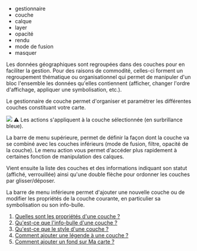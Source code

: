 - gestionnaire
- couche
- calque
- layer
- opacité
- rendu
- mode de fusion
- masquer

Les données géographiques sont regroupées dans des couches pour en faciliter la gestion. Pour des raisons de commodité, celles-ci forment un regroupement thématique ou organisationnel qui permet de manipuler d'un bloc l'ensemble les données qu'elles contiennent (afficher, changer l'ordre d'affichage, appliquer une symbolisation, etc.).

Le gestionnaire de couche permet d'organiser et paramétrer les différentes couches constituant votre carte.

![](https://macarte.ign.fr/api/image/img_lmi8141)
⚠️ Les actions s'appliquent à la couche sélectionnée (en surbrillance bleue).

La barre de menu supérieure, permet de définir la façon dont la couche va se combiné avec les couches inférieurs (mode de fusion, filtre, opacité de la couche). Le menu action vous permet d'accéder plus rapidement à certaines fonction de manipulation des calques.

Vient ensuite la liste des couches et des informations indiquant son statut (affiché, verrouillée) ainsi qu'une double flèche pour ordonner les couches par glisser/déposer.

La barre de menu inférieure permet d'ajouter une nouvelle couche ou de modifier les propriétés de la couche courante, en particulier sa symbolisation ou son info-bulle.

1. [Quelles sont les propriétés d'une couche ?](./Quelles_sont_les_propriétés_d'une_couche.md)
1. [Qu'est-ce que l'info-bulle d'une couche ?](./Qu'est-ce_que_l'info-bulle_d'une_couche.md)
1. [Qu'est-ce que le style d'une couche ?](./Qu'est-ce_que_le_style_d'une_couche.md)
1. [Comment ajouter une légende à une couche ?](./Comment_ajouter_une_légende_à_une_couche.md)
1. [Comment ajouter un fond sur Ma carte ?](./Quels_sont_les_fonds_disponibles_dans_Ma_carte.md)
